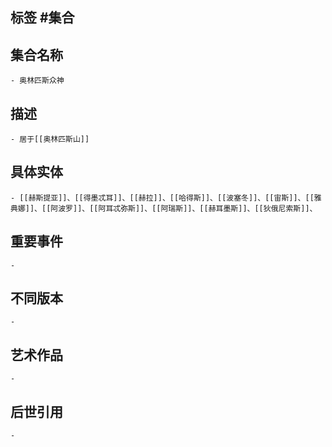 ## 标签  #集合
## 集合名称
	- 奥林匹斯众神
## 描述
	- 居于[[奥林匹斯山]]
## 具体实体
	- [[赫斯提亚]]、[[得墨忒耳]]、[[赫拉]]、[[哈得斯]]、[[波塞冬]]、[[宙斯]]、[[雅典娜]]、[[阿波罗]]、[[阿耳忒弥斯]]、[[阿瑞斯]]、[[赫耳墨斯]]、[[狄俄尼索斯]]、
## 重要事件
	-
## 不同版本
	-
## 艺术作品
	-
## 后世引用
	-
